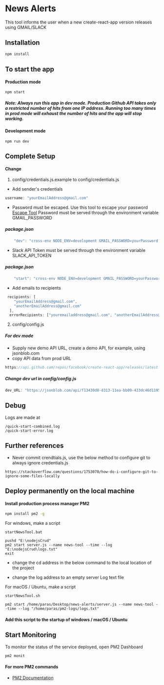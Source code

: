 # News Alerts

This tool informs the user when a new create-react-app version releases using GMAIL/SLACK

## Installation

```bash
npm install
```
## To start the app 

#### Production mode

```
npm start
```

##### Note: Always run this app in dev mode. Production Github API takes only a restricted number of hits from one IP address. Running too many times in prod mode will exhaust the number of hits and the app will stop working.
#### Development mode

```
npm run dev
```

## Complete Setup

#### Change 

1) config/credentials.js.example to config/credentials.js



* Add sender's credentials
```javascript 
username: "yourEmailAddress@gmail.com"
```
* Password must be escaped. Use this tool to escape your password [Escape Tool](https://www.freeformatter.com/javascript-escape.html)
Password must be served through the environment variable GMAIL_PASSWORD

##### package.json
```javascript 
    "dev": "cross-env NODE_ENV=development GMAIL_PASSWORD=yourPassword node server.js"
```
* Slack API Token must be served through the environment variable SLACK_API_TOKEN

##### package.json
```javascript 
    "start": "cross-env NODE_ENV=development GMAIL_PASSWORD=yourPassword SLACK_API_TOKEN=xxxxxxxSlackAPITokenxxxxxx node server.js",
```




* Add emails to recipients
```javascript 
 recipients: [
    "yourEmailAddress@gmail.com",
    "anotherEmailAddress@gmail.com"
  ],
  errorRecipients: ["youremailaddress@gmail.com", "anotherEmailAddress@gmail.com"]
```

2) config/config.js



##### For dev mode

* Supply new demo API URL, create a demo API, for example, using jsonblob.com 
* copy API data from prod URL

```javascript
https://api.github.com/repos/facebook/create-react-app/releases/latest
```

##### Change dev url in config/config.js
```javascript
dev_URL: "https://jsonblob.com/api/f13430d8-d313-11ea-bb09-433dc46d1195"
```
## Debug

Logs are made at 

```
/quick-start-combined.log
/quick-start-error.log
```


## Further references

* Never commit crendtials.js, use the below method to configure git to always ignore credentials.js

```
https://stackoverflow.com/questions/1753070/how-do-i-configure-git-to-ignore-some-files-locally
```

## Deploy permanently on the local machine

#### Install production process manager PM2

```bash
npm install pm2 -g
```

For windows, make a script

```startNewsTool.bat```


```
pushd "E:\nodejsCrud"
pm2 start server.js --name news-tool --time --log "E:\nodejsCrud\logs.txt"
exit
```

* change the cd address in the below command to the local location of the project

* change the log address to an empty server Log text file


For macOS / Ubuntu, make a script

```startNewsTool.sh```

```
pm2 start /home/paras/Desktop/news-alerts/server.js --name news-tool --time --log "/home/paras/pm2-logs/logs.txt"
```

#### Add this script to the startup of windows / macOS / Ubuntu

## Start Monitoring
To monitor the status of the service deployed, open PM2 Dashboard

```bash
pm2 monit
```
#### For more PM2 commands 

* [PM2 Documentation](https://pm2.keymetrics.io/docs/usage/pm2-doc-single-page/)

